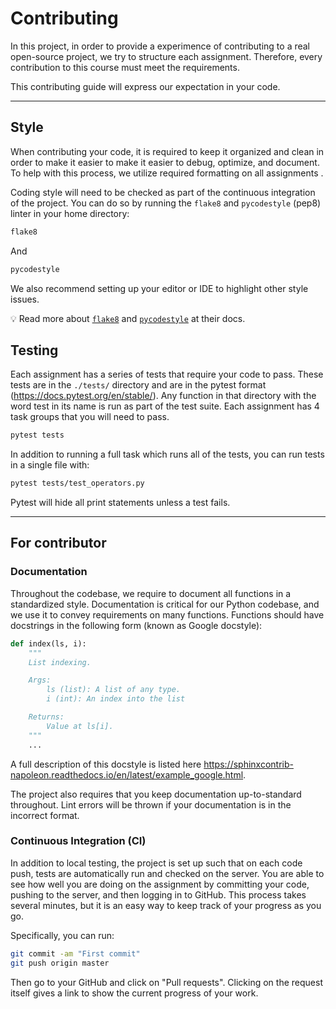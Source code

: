 # Contributing

In this project, in order to provide a experimence of contributing to a real open-source project, we try to structure each assignment. Therefore, every contribution to this course must meet the requirements.

This contributing guide will express our expectation in your code.

---

## Style

When contributing your code, it is required to keep it organized and clean in order to make it easier to make it easier to debug, optimize, and document. To help with this process, we utilize required formatting on all assignments .

Coding style will need to be checked as part of the continuous integration of the project. You can do so by running the `flake8` and `pycodestyle` (pep8) linter in your home directory:

```bash
flake8
```

And

```bash
pycodestyle
```

We also recommend setting up your editor or IDE to highlight other style issues.

💡 Read more about [`flake8`](https://flake8.pycqa.org/en/latest/) and [`pycodestyle`](https://pycodestyle.pycqa.org/en/latest/) at their docs.

## Testing

Each assignment has a series of tests that require your code to pass. These tests are in the `./tests/` directory and are in the pytest format (https://docs.pytest.org/en/stable/). Any function in that directory with the word test in its name is run as part of the test suite. Each assignment has 4 task groups that you will need to pass.

```bash
pytest tests
```

In addition to running a full task which runs all of the tests, you can run tests in a single file with:

```bash
pytest tests/test_operators.py
```

Pytest will hide all print statements unless a test fails.

---

## For contributor

### Documentation

Throughout the codebase, we require to document all functions in a standardized style. Documentation is critical for our Python codebase, and we use it to convey requirements on many functions. Functions should have docstrings in the following form (known as Google docstyle):


```python
def index(ls, i):
    """
    List indexing.

    Args:
        ls (list): A list of any type.
        i (int): An index into the list

    Returns:
        Value at ls[i].
    """
    ...
```

A full description of this docstyle is listed here https://sphinxcontrib-napoleon.readthedocs.io/en/latest/example_google.html.

The project also requires that you keep documentation up-to-standard throughout. Lint errors will be thrown if your documentation is in the incorrect format.

### Continuous Integration (CI)

In addition to local testing, the project is set up such that on each code push, tests are automatically run and checked on the server. You are able to see how well you are doing on the assignment by committing your code, pushing to the server, and then logging in to GitHub. This process takes several minutes, but it is an easy way to keep track of your progress as you go.

Specifically, you can run:

```bash
git commit -am "First commit"
git push origin master
```

Then go to your GitHub and click on "Pull requests". Clicking on the request itself gives a link to show the current progress of your work.
